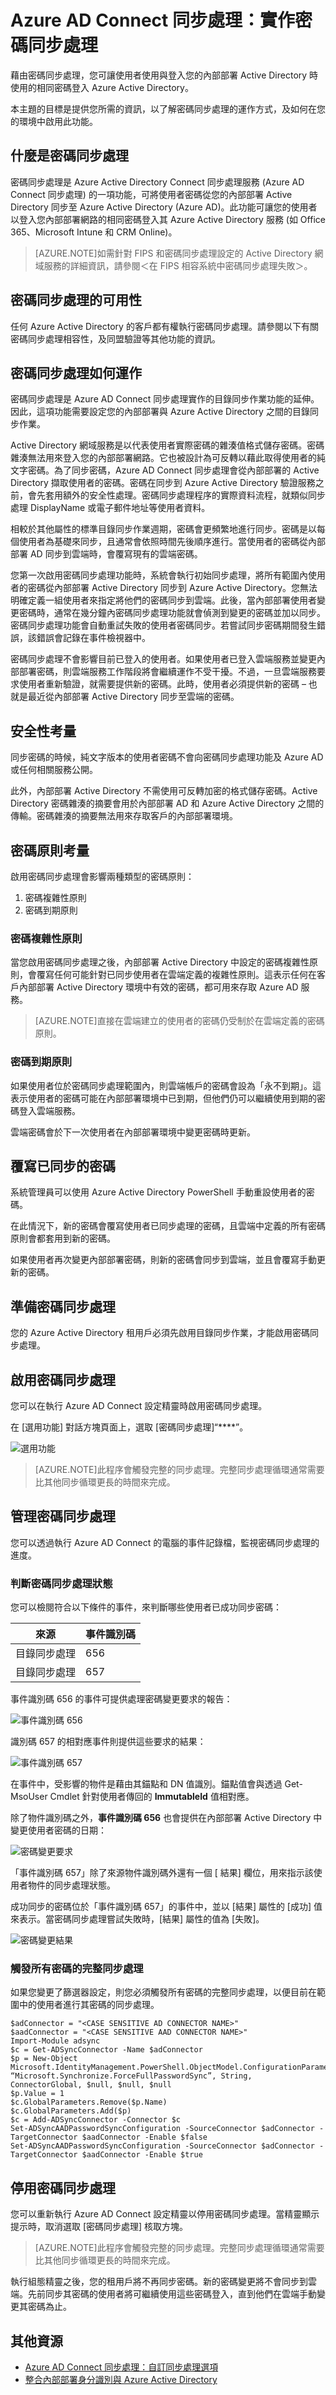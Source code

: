<properties
	pageTitle="Azure AD Connect 同步處理 - 實作密碼同步處理 | Microsoft Azure"
	description="提供您所需的資訊，以了解密碼同步處理的運作方式，及如何在您的環境中啟用此功能。"
	services="active-directory"
	documentationCenter=""
	authors="markusvi"
	manager="stevenpo"
	editor=""/>

<tags
	ms.service="active-directory"
	ms.workload="identity"
	ms.tgt_pltfrm="na"
	ms.devlang="na"
	ms.topic="article"
	ms.date="08/24/2015"
	ms.author="markusvi;andkjell"/>


# Azure AD Connect 同步處理：實作密碼同步處理

藉由密碼同步處理，您可讓使用者使用與登入您的內部部署 Active Directory 時使用的相同密碼登入 Azure Active Directory。

本主題的目標是提供您所需的資訊，以了解密碼同步處理的運作方式，及如何在您的環境中啟用此功能。

## 什麼是密碼同步處理

密碼同步處理是 Azure Active Directory Connect 同步處理服務 (Azure AD Connect 同步處理) 的一項功能，可將使用者密碼從您的內部部署 Active Directory 同步至 Azure Active Directory (Azure AD)。此功能可讓您的使用者以登入您內部部署網路的相同密碼登入其 Azure Active Directory 服務 (如 Office 365、Microsoft Intune 和 CRM Online)。

> [AZURE.NOTE]如需針對 FIPS 和密碼同步處理設定的 Active Directory 網域服務的詳細資訊，請參閱＜在 FIPS 相容系統中密碼同步處理失敗＞。

## 密碼同步處理的可用性

任何 Azure Active Directory 的客戶都有權執行密碼同步處理。請參閱以下有關密碼同步處理相容性，及同盟驗證等其他功能的資訊。

## 密碼同步處理如何運作

密碼同步處理是 Azure AD Connect 同步處理實作的目錄同步作業功能的延伸。因此，這項功能需要設定您的內部部署與 Azure Active Directory 之間的目錄同步作業。

Active Directory 網域服務是以代表使用者實際密碼的雜湊值格式儲存密碼。密碼雜湊無法用來登入您的內部部署網路。它也被設計為可反轉以藉此取得使用者的純文字密碼。為了同步密碼，Azure AD Connect 同步處理會從內部部署的 Active Directory 擷取使用者的密碼。密碼在同步到 Azure Active Directory 驗證服務之前，會先套用額外的安全性處理。密碼同步處理程序的實際資料流程，就類似同步處理 DisplayName 或電子郵件地址等使用者資料。

相較於其他屬性的標準目錄同步作業週期，密碼會更頻繁地進行同步。密碼是以每個使用者為基礎來同步，且通常會依照時間先後順序進行。當使用者的密碼從內部部署 AD 同步到雲端時，會覆寫現有的雲端密碼。

您第一次啟用密碼同步處理功能時，系統會執行初始同步處理，將所有範圍內使用者的密碼從內部部署 Active Directory 同步到 Azure Active Directory。您無法明確定義一組使用者來指定將他們的密碼同步到雲端。此後，當內部部署使用者變更密碼時，通常在幾分鐘內密碼同步處理功能就會偵測到變更的密碼並加以同步。密碼同步處理功能會自動重試失敗的使用者密碼同步。若嘗試同步密碼期間發生錯誤，該錯誤會記錄在事件檢視器中。

密碼同步處理不會影響目前已登入的使用者。如果使用者已登入雲端服務並變更內部部署密碼，則雲端服務工作階段將會繼續運作不受干擾。不過，一旦雲端服務要求使用者重新驗證，就需要提供新的密碼。此時，使用者必須提供新的密碼 – 也就是最近從內部部署 Active Directory 同步至雲端的密碼。

## 安全性考量

同步密碼的時候，純文字版本的使用者密碼不會向密碼同步處理功能及 Azure AD 或任何相關服務公開。

此外，內部部署 Active Directory 不需使用可反轉加密的格式儲存密碼。Active Directory 密碼雜湊的摘要會用於內部部署 AD 和 Azure Active Directory 之間的傳輸。密碼雜湊的摘要無法用來存取客戶的內部部署環境。

## 密碼原則考量

啟用密碼同步處理會影響兩種類型的密碼原則：

1. 密碼複雜性原則
2. 密碼到期原則

### 密碼複雜性原則

當您啟用密碼同步處理之後，內部部署 Active Directory 中設定的密碼複雜性原則，會覆寫任何可能針對已同步使用者在雲端定義的複雜性原則。這表示任何在客戶內部部署 Active Directory 環境中有效的密碼，都可用來存取 Azure AD 服務。


> [AZURE.NOTE]直接在雲端建立的使用者的密碼仍受制於在雲端定義的密碼原則。

### 密碼到期原則

如果使用者位於密碼同步處理範圍內，則雲端帳戶的密碼會設為「永不到期」。這表示使用者的密碼可能在內部部署環境中已到期，但他們仍可以繼續使用到期的密碼登入雲端服務。

雲端密碼會於下一次使用者在內部部署環境中變更密碼時更新。


## 覆寫已同步的密碼

系統管理員可以使用 Azure Active Directory PowerShell 手動重設使用者的密碼。

在此情況下，新的密碼會覆寫使用者已同步處理的密碼，且雲端中定義的所有密碼原則會都套用到新的密碼。

如果使用者再次變更內部部署密碼，則新的密碼會同步到雲端，並且會覆寫手動更新的密碼。


## 準備密碼同步處理

您的 Azure Active Directory 租用戶必須先啟用目錄同步作業，才能啟用密碼同步處理。


## 啟用密碼同步處理

您可以在執行 Azure AD Connect 設定精靈時啟用密碼同步處理。

在 [選用功能] 對話方塊頁面上，選取 [密碼同步處理]“****”。

![選用功能][1]


> [AZURE.NOTE]此程序會觸發完整的同步處理。完整同步處理循環通常需要比其他同步循環更長的時間來完成。


## 管理密碼同步處理

您可以透過執行 Azure AD Connect 的電腦的事件記錄檔，監視密碼同步處理的進度。


### 判斷密碼同步處理狀態

您可以檢閱符合以下條件的事件，來判斷哪些使用者已成功同步密碼：

| 來源| 事件識別碼 |
| --- | --- |
| 目錄同步處理| 656|
| 目錄同步處理| 657|

事件識別碼 656 的事件可提供處理密碼變更要求的報告：

![事件識別碼 656][2]

識別碼 657 的相對應事件則提供這些要求的結果：

![事件識別碼 657][3]

在事件中，受影響的物件是藉由其錨點和 DN 值識別。錨點值會與透過 Get-MsoUser Cmdlet 針對使用者傳回的 **ImmutableId** 值相對應。

除了物件識別碼之外，**事件識別碼 656** 也會提供在內部部署 Active Directory 中變更使用者密碼的日期：

![密碼變更要求][4]

「事件識別碼 657」除了來源物件識別碼外還有一個 [ 結果] 欄位，用來指示該使用者物件的同步處理狀態。

成功同步的密碼位於「事件識別碼 657」的事件中，並以 [結果] 屬性的 [成功] 值來表示。當密碼同步處理嘗試失敗時，[結果] 屬性的值為 [失敗]。

![密碼變更結果][5]

### 觸發所有密碼的完整同步處理
如果您變更了篩選器設定，則您必須觸發所有密碼的完整同步處理，以便目前在範圍中的使用者進行其密碼的同步處理。

    $adConnector = "<CASE SENSITIVE AD CONNECTOR NAME>"
    $aadConnector = "<CASE SENSITIVE AAD CONNECTOR NAME>"
    Import-Module adsync
    $c = Get-ADSyncConnector -Name $adConnector
    $p = New-Object Microsoft.IdentityManagement.PowerShell.ObjectModel.ConfigurationParameter “Microsoft.Synchronize.ForceFullPasswordSync”, String, ConnectorGlobal, $null, $null, $null
    $p.Value = 1
    $c.GlobalParameters.Remove($p.Name)
    $c.GlobalParameters.Add($p)
    $c = Add-ADSyncConnector -Connector $c
    Set-ADSyncAADPasswordSyncConfiguration -SourceConnector $adConnector -TargetConnector $aadConnector -Enable $false
    Set-ADSyncAADPasswordSyncConfiguration -SourceConnector $adConnector -TargetConnector $aadConnector -Enable $true


## 停用密碼同步處理

您可以重新執行 Azure AD Connect 設定精靈以停用密碼同步處理。當精靈顯示提示時，取消選取 [密碼同步處理] 核取方塊。


> [AZURE.NOTE]此程序會觸發完整的同步處理。完整同步處理循環通常需要比其他同步循環更長的時間來完成。

執行組態精靈之後，您的租用戶將不再同步密碼。新的密碼變更將不會同步到雲端。先前同步其密碼的使用者將可繼續使用這些密碼登入，直到他們在雲端手動變更其密碼為止。



## 其他資源

* [Azure AD Connect 同步處理：自訂同步處理選項](active-directory-aadconnectsync-whatis.md)
* [整合內部部署身分識別與 Azure Active Directory](active-directory-aadconnect.md)

<!--Image references-->
[1]: ./media/active-directory-aadsync-implement-password-synchronization/IC759788.png
[2]: ./media/active-directory-aadsync-implement-password-synchronization/IC662504.png
[3]: ./media/active-directory-aadsync-implement-password-synchronization/IC662505.png
[4]: ./media/active-directory-aadsync-implement-password-synchronization/IC662506.png
[5]: ./media/active-directory-aadsync-implement-password-synchronization/IC662507.png

<!---HONumber=August15_HO9-->